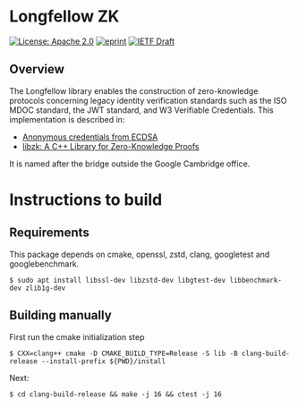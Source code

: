 # Longfellow ZK


[![License: Apache 2.0](https://img.shields.io/badge/License-Apache%202.0-blue.svg)](LICENSE) [![eprint](https://img.shields.io/badge/eprint-2024%2F2010-blue)](https://eprint.iacr.org/2024/2010)
[![IETF Draft](https://img.shields.io/badge/IETF%20Draft-draft--google--cfrg--libzk-lightgrey)](https://datatracker.ietf.org/doc/draft-google-cfrg-libzk/)
## Overview

The Longfellow library enables the construction of  zero-knowledge protocols concerning legacy identity verification standards such as the ISO MDOC standard, the JWT standard, and W3 Verifiable Credentials.  This implementation is described in:

* [Anonymous credentials from ECDSA](https://eprint.iacr.org/2024/2010)
* [libzk: A C++ Library for Zero-Knowledge Proofs](https://datatracker.ietf.org/doc/draft-google-cfrg-libzk/)

It is named after the bridge outside the Google Cambridge office.

# Instructions to build

## Requirements

This package depends on cmake, openssl, zstd, clang, googletest and
googlebenchmark.

`$ sudo apt install libssl-dev libzstd-dev libgtest-dev libbenchmark-dev zlib1g-dev`

## Building manually

First run the cmake initialization step

`$ CXX=clang++ cmake -D CMAKE_BUILD_TYPE=Release -S lib -B clang-build-release --install-prefix ${PWD}/install`

Next:

`$ cd clang-build-release && make -j 16 && ctest -j 16`

